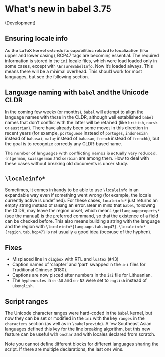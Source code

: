 # What's new in babel 3.75

(Development)

## Ensuring locale info

As the LaTeX kernel extends its capabilities related to localization
(like upper and lower casing), BCP47 tags are becoming
essential. The required information is stored in the `ini` locale
files, which were load loaded only in some cases, except with
`\EnsureBabelInfo`. Now it’s loaded always. This means there will be a
minimal overhead. This should work for most languages, but see the
following section.

## Language naming with `babel` and the Unicode CLDR

In the coming few weeks (or months), `babel` will attempt to align the
language names with those in the CLDR, although well established
`babel` names that don’t conflict with the latter will be retained
(like `british`, `norsk` or `austrian`). There have already been some
moves in this direction in recent years (for example, `portuguese`
instead of `portuges`, `indonesian` instead of `bahasai`, `malay`
instead of `bahasam`, `french` instead of `frenchb`), but the goal is
to recognize correctly any CLDR-based name.

The number of languages with conflicting names is actually very
reduced: `(n)german`, `swissgerman` and `serbian` are among them. How
to deal with these cases without breaking old documents is under study.

## `\localeinfo*`

Sometimes, it comes in handy to be able to use `\localeinfo` in an
expandable way even if something went wrong (for example, the locale
currently active is undefined). For these cases, `localeinfo*` just
returns an empty string instead of raising an error. Bear in mind that
`babel`, following the CLDR, may leave the region unset, which means
`\getlanguageproperty*` (see the manual) is the preferred command, so
that the existence of a field can be checked before. This also means
building a string with the language and the region with
`\localeinfo*{language.tab.bcp47}-\localeinfo*{region.tab.bcp47}` is
not usually a good idea (because of the hyphen).

## Fixes

* Misplaced line in `diagbox` with RTL and `luatex` (#43)
* Caption names of ‘chapter’ and ‘part’ swapped in the `ini` files for
  Traditional Chinese (#180).
* Captions are now placed after numbers in the `ini` file for Lithuanian.
* The `hyphenrules` in `en-AU` and `en-NZ` were set to `english`
  instead of `ukenglish`.

## Script ranges

The Unicode character ranges were hard-coded in the `babel` kernel, but
now they can be set or modified in the `ini` with the key `ranges` in
the `characters` section (as well as in `\babelprovide`). A few
Southeast Asian languages defined this key for the line breaking
algorithm, but this new feature can be useful with `onchar` and with
locales declared from scratch.

Note you cannot define different blocks for different languages sharing
the script. If there are multiple declarations, the last one wins.




